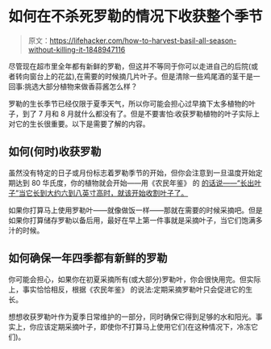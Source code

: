 # 如何在不杀死罗勒的情况下收获整个季节

> 原文：<https://lifehacker.com/how-to-harvest-basil-all-season-without-killing-it-1848947116>

尽管现在超市里全年都有新鲜的罗勒，但这并不等同于你可以走进自己的后院(或者转向窗台上的花盆),在需要的时候摘几片叶子。但是清除一些鸡尾酒的茎干是一回事:挑选大部分植物来做香蒜酱怎么样？



罗勒的生长季节已经仅限于夏季天气，所以你可能会担心过早摘下太多植物的叶子，到了 7 月和 8 月就什么都没有了。但是不要害怕:收获罗勒植物的叶子实际上对它的生长很重要。以下是需要了解的内容。

## 如何(何时)收获罗勒

虽然没有特定的日子或月份标志着罗勒季节的开始，但你会注意到一旦温度开始定期达到 80 华氏度，你的植物就会开始——用《农民年鉴》 的 [的话说——“长出叶子”当它长到大约六到八英寸高时，就该开始收割叶子了。](https://www.almanac.com/plant/basil)

如果你打算马上使用罗勒叶——就像做饭一样——那就在需要的时候采摘吧。但是如果你打算储存罗勒以备后用，最好在早上第一件事就是采摘叶子，当它们饱满多汁的时候。

## 如何确保一年四季都有新鲜的罗勒

你可能会担心，如果你在初夏采摘所有(或大部分)罗勒叶，你会很快用完。但实际上，事实恰恰相反，根据《农民年鉴》 的说法:定期采摘罗勒叶只会促进它的生长。

想想收获罗勒叶作为夏季日常维护的一部分，同时确保它得到足够的水和阳光。事实上，你应该定期采摘叶子，即使你不打算马上使用它们(在这种情况下，冷冻它们)。